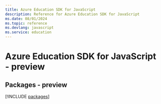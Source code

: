 ```yaml
---
title: Azure Education SDK for JavaScript
description: Reference for Azure Education SDK for JavaScript
ms.date: 08/01/2024
ms.topic: reference
ms.devlang: javascript
ms.service: education
---
```

# Azure Education SDK for JavaScript - preview
## Packages - preview
[!INCLUDE [packages](education-index.md)]